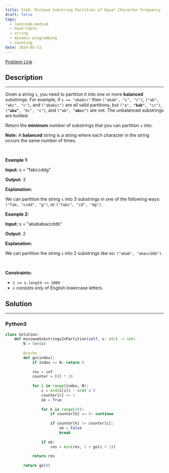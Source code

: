 ```yaml
---
title: 3144. Minimum Substring Partition of Equal Character Frequency
draft: false
tags: 
  - leetcode-medium
  - hash-table
  - string
  - dynamic-programming
  - counting
date: 2024-05-11
---
```


[Problem Link](https://leetcode.com/problems/minimum-substring-partition-of-equal-character-frequency/)

## Description

---
<p>Given a string <code>s</code>, you need to partition it into one or more <strong>balanced</strong> <span data-keyword="substring">substrings</span>. For example, if <code>s == &quot;ababcc&quot;</code> then <code>(&quot;abab&quot;, &quot;c&quot;, &quot;c&quot;)</code>, <code>(&quot;ab&quot;, &quot;abc&quot;, &quot;c&quot;)</code>, and <code>(&quot;ababcc&quot;)</code> are all valid partitions, but <code>(&quot;a&quot;, <strong>&quot;bab&quot;</strong>, &quot;cc&quot;)</code>, <code>(<strong>&quot;aba&quot;</strong>, &quot;bc&quot;, &quot;c&quot;)</code>, and <code>(&quot;ab&quot;, <strong>&quot;abcc&quot;</strong>)</code> are not. The unbalanced substrings are bolded.</p>

<p>Return the <strong>minimum</strong> number of substrings that you can partition <code>s</code> into.</p>

<p><strong>Note:</strong> A <strong>balanced</strong> string is a string where each character in the string occurs the same number of times.</p>

<p>&nbsp;</p>
<p><strong class="example">Example 1:</strong></p>

<div class="example-block">
<p><strong>Input:</strong> <span class="example-io">s = &quot;fabccddg&quot;</span></p>

<p><strong>Output:</strong> <span class="example-io">3</span></p>

<p><strong>Explanation:</strong></p>

<p>We can partition the string <code>s</code> into 3 substrings in one of the following ways: <code>(&quot;fab, &quot;ccdd&quot;, &quot;g&quot;)</code>, or <code>(&quot;fabc&quot;, &quot;cd&quot;, &quot;dg&quot;)</code>.</p>
</div>

<p><strong class="example">Example 2:</strong></p>

<div class="example-block">
<p><strong>Input:</strong> <span class="example-io">s = &quot;abababaccddb&quot;</span></p>

<p><strong>Output:</strong> <span class="example-io">2</span></p>

<p><strong>Explanation:</strong></p>

<p>We can partition the string <code>s</code> into 2 substrings like so: <code>(&quot;abab&quot;, &quot;abaccddb&quot;)</code>.</p>
</div>

<p>&nbsp;</p>
<p><strong>Constraints:</strong></p>

<ul>
	<li><code>1 &lt;= s.length &lt;= 1000</code></li>
	<li><code>s</code> consists only of English lowercase letters.</li>
</ul>


## Solution

---
### Python3
``` py title='minimum-substring-partition-of-equal-character-frequency'
class Solution:
    def minimumSubstringsInPartition(self, s: str) -> int:
        N = len(s)
        
        @cache
        def go(index):
            if index == N: return 0
            
            res = inf
            counter = [0] * 26
            
            for i in range(index, N):
                c = ord(s[i]) - ord('a')
                counter[c] += 1
                ok = True
                
                for k in range(26):
                    if counter[k] == 0: continue
                    
                    if counter[k] != counter[c]:
                        ok = False
                        break
                
                if ok:
                    res = min(res, 1 + go(i + 1))
            
            return res
        
        return go(0)
```

